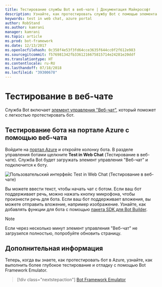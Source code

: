 ```yaml
---
title: Тестирование службы Bot в веб-чате | Документация Майкрософт
description: Узнайте, как протестировать службу Bot с помощью элемента управления "Веб-чат" на портале Azure.
keywords: test in web chat, azure portal
author: RobStand
ms.author: kamrani
manager: kamrani
ms.topic: article
ms.prod: bot-framework
ms.date: 12/13/2017
ms.openlocfilehash: 0c358f4e53f3fd64cce3635f644cc0f2f612e983
ms.sourcegitcommit: f576981342fb3361216675815714e24281e20ddf
ms.translationtype: HT
ms.contentlocale: ru-RU
ms.lasthandoff: 07/18/2018
ms.locfileid: "39300678"
---
```

# <a name="test-in-web-chat"></a>Тестирование в веб-чате
Служба Bot включает [элемент управления "Веб-чат"](bot-service-channel-connect-webchat.md), который поможет с легкостью протестировать бот. 

## <a name="test-a-bot-in-the-azure-portal-with-web-chat"></a>Тестирование бота на портале Azure с помощью веб-чата
Войдите на [портал Azure](https://portal.azure.com) и откройте колонку бота. В разделе управления ботами щелкните **Test in Web Chat** (Тестирование в веб-чате). Служба Bot будет загружать элемент управления "Веб-чат" и подключится к боту.

![Пользовательский интерфейс Test in Web Chat (Тестирование в веб-чате)](~/media/test-in-webchat/test-in-webchat.png)

Вы можете ввести текст, чтобы начать чат с ботом. Если ваш бот поддерживает речь, можно нажать кнопку микрофона, чтобы произнести речь для бота. Если ваш бот поддерживает вложения, вы можете отправить вложение, например изображение. Узнайте, как добавлять функции для бота с помощью [пакета SDK для Bot Builder](bot-builder-overview-getstarted.md).

> [!NOTE]
> Если через несколько минут элемент управления "Веб-чат" не загрузился полностью, попробуйте обновить страницу.

## <a name="next-steps"></a>Дополнительная информация
Теперь, когда вы знаете, как протестировать бот в Azure, узнайте, как выполнить более глубокое тестирование и отладку с помощью Bot Framework Emulator.

> [!div class="nextstepaction"]
> [Bot Framework Emulator](bot-service-debug-emulator.md)